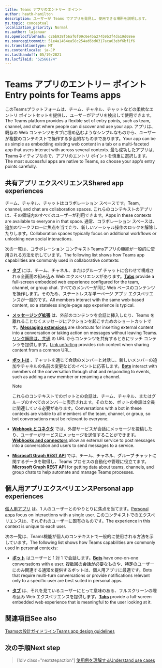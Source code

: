 ```yaml
---
title: Teams アプリのエントリー ポイント
author: heath-hamilton
description: ユーザーが Teams でアプリを発見し、使用できる場所を説明します。
ms.topic: conceptual
localization_priority: Normal
ms.author: lajanuar
ms.openlocfilehash: c26b938f56af6f09c0e4ba274b9b3f4da19d08ee
ms.sourcegitcommit: 51e4a1464ea58c254ad6bd0317aca03ebf6bf1f6
ms.translationtype: MT
ms.contentlocale: ja-JP
ms.lasthandoff: 05/19/2021
ms.locfileid: "52566174"
---
```

# <a name="entry-points-for-teams-apps"></a><span data-ttu-id="eac09-103">Teams アプリのエントリー ポイント</span><span class="sxs-lookup"><span data-stu-id="eac09-103">Entry points for Teams apps</span></span>

<span data-ttu-id="eac09-104">このTeamsプラットフォームは、チーム、チャネル、チャットなどの柔軟なエントリ ポイントセットを提供し、ユーザーがアプリを検出して使用できます。</span><span class="sxs-lookup"><span data-stu-id="eac09-104">The Teams platform provides a flexible set of entry points, such as team, channel, and chat where people can discover and use your app.</span></span> <span data-ttu-id="eac09-105">アプリは、既存の Web コンテンツをタブに埋め込むようなシンプルなものから、ユーザーが複数のコンテキストで操作する多面的なものまであります。</span><span class="sxs-lookup"><span data-stu-id="eac09-105">Your app can be as simple as embedding existing web content in a tab or a multi-faceted app that users interact with across several contexts.</span></span>
<span data-ttu-id="eac09-106">最も成功したアプリは、Teamsネイティブなので、アプリのエントリ ポイントを慎重に選択します。</span><span class="sxs-lookup"><span data-stu-id="eac09-106">The most successful apps are native to Teams, so choose your app's entry points carefully.</span></span>

## <a name="shared-app-experiences"></a><span data-ttu-id="eac09-107">共有アプリ エクスペリエンス</span><span class="sxs-lookup"><span data-stu-id="eac09-107">Shared app experiences</span></span>

<span data-ttu-id="eac09-108">チーム、チャネル、チャットはコラボレーション スペースです。</span><span class="sxs-lookup"><span data-stu-id="eac09-108">Team, channel, and chat are collaboration spaces.</span></span> <span data-ttu-id="eac09-109">これらのコンテキストのアプリは、その領域内のすべてのユーザーが利用できます。</span><span class="sxs-lookup"><span data-stu-id="eac09-109">Apps in these contexts are available to everyone in that space.</span></span> <span data-ttu-id="eac09-110">通常、コラボレーション スペースは、追加のワークフローに焦点を当てたり、新しいソーシャル操作のロックを解除したりします。</span><span class="sxs-lookup"><span data-stu-id="eac09-110">Collaboration spaces typically focus on additional workflows or unlocking new social interactions.</span></span>

<span data-ttu-id="eac09-111">次の一覧は、コラボレーション コンテキストTeamsアプリの機能が一般的に使用される方法を示しています。</span><span class="sxs-lookup"><span data-stu-id="eac09-111">The following list shows how Teams app capabilities are commonly used in collaborative contexts:</span></span>

* <span data-ttu-id="eac09-112">[**タブ**](~/tabs/what-are-tabs.md) には、チーム、チャネル、またはグループ チャットに合わせて構成される全画面の組み込み Web エクスペリエンスがあります。</span><span class="sxs-lookup"><span data-stu-id="eac09-112">[**Tabs**](~/tabs/what-are-tabs.md) provide a full-screen embedded web experience configured for the team, channel, or group chat.</span></span> <span data-ttu-id="eac09-113">すべてのメンバーが同じ Web ベースのコンテンツを操作します。そのため、ステートレスな単一ページ アプリ エクスペリエンスが一般的です。</span><span class="sxs-lookup"><span data-stu-id="eac09-113">All members interact with the same web-based content, so a stateless single-page app experience is typical.</span></span>

* <span data-ttu-id="eac09-114">[**メッセージング拡張**](~/messaging-extensions/what-are-messaging-extensions.md) は、外部のコンテンツを会話に挿入したり、Teams を離れることなくメッセージにアクションを起こすためのショートカットです。</span><span class="sxs-lookup"><span data-stu-id="eac09-114">[**Messaging extensions**](~/messaging-extensions/what-are-messaging-extensions.md) are shortcuts for inserting external content into a conversation or taking action on messages without leaving Teams.</span></span> <span data-ttu-id="eac09-115">[リンク解除は、共通](~/messaging-extensions/how-to/link-unfurling.md) の URL からコンテンツを共有するときにリッチ コンテンツを提供します。</span><span class="sxs-lookup"><span data-stu-id="eac09-115">[Link unfurling](~/messaging-extensions/how-to/link-unfurling.md) provides rich content when sharing content from a common URL.</span></span>

* <span data-ttu-id="eac09-116">[**ボットは**](~/bots/what-are-bots.md) 、チャットを通じて会話のメンバーと対話し、新しいメンバーの追加やチャネルの名前の変更などのイベントに応答します。</span><span class="sxs-lookup"><span data-stu-id="eac09-116">[**Bots**](~/bots/what-are-bots.md) interact with members of the conversation through chat and responding to events, such as adding a new member or renaming a channel.</span></span> 
   > [!NOTE]
   > <span data-ttu-id="eac09-117">これらのコンテキストでのボットとの会話は、チーム、チャネル、またはグループのすべてのメンバーに表示されます。そのため、ボットの会話は全員に関連している必要があります。</span><span class="sxs-lookup"><span data-stu-id="eac09-117">Conversations with a bot in these contexts are visible to all members of the team, channel, or group, so bot conversations must be relevant to everyone.</span></span>

* <span data-ttu-id="eac09-118">[**Webhook とコネクタ**](~/webhooks-and-connectors/what-are-webhooks-and-connectors.md) では、外部サービスが会話にメッセージを投稿したり、ユーザーがサービスにメッセージを送信することができます。</span><span class="sxs-lookup"><span data-stu-id="eac09-118">[**Webhooks and connectors**](~/webhooks-and-connectors/what-are-webhooks-and-connectors.md) allow an external service to post messages into a conversation and users to send messages to a service.</span></span>

* <span data-ttu-id="eac09-119">[**Microsoft Graph REST API**](/graph/teams-concept-overview) では、チーム、チャネル、グループ チャットに関するデータを取得し、Teams プロセスの自動化や管理に役立てます。</span><span class="sxs-lookup"><span data-stu-id="eac09-119">[**Microsoft Graph REST API**](/graph/teams-concept-overview) for getting data about teams, channels, and group chats to help automate and manage Teams processes.</span></span>

## <a name="personal-app-experiences"></a><span data-ttu-id="eac09-120">個人用アプリエクスペリエンス</span><span class="sxs-lookup"><span data-stu-id="eac09-120">Personal app experiences</span></span>

<span data-ttu-id="eac09-121">[個人用アプリ](../concepts/design/personal-apps.md) は、1 人のユーザーとのやりとりに焦点を当てます。</span><span class="sxs-lookup"><span data-stu-id="eac09-121">[Personal apps](../concepts/design/personal-apps.md) focus on interactions with a single user.</span></span> <span data-ttu-id="eac09-122">このコンテキストでのエクスペリエンスは、それぞれのユーザーに固有のものです。</span><span class="sxs-lookup"><span data-stu-id="eac09-122">The experience in this context is unique to each user.</span></span>

<span data-ttu-id="eac09-123">次の一覧は、Teams機能が個人のコンテキストで一般的に使用される方法を示しています。</span><span class="sxs-lookup"><span data-stu-id="eac09-123">The following list shows how Teams capabilities are commonly used in personal contexts:</span></span>

* <span data-ttu-id="eac09-124">[**ボット**](~/bots/what-are-bots.md) はユーザーと 1 対 1 で会話します。</span><span class="sxs-lookup"><span data-stu-id="eac09-124">[**Bots**](~/bots/what-are-bots.md) have one-on-one conversations with a user.</span></span> <span data-ttu-id="eac09-125">複数回の会話が必要なものや、特定のユーザーにのみ関連する通知を提供するボットは、個人用アプリに最適です。</span><span class="sxs-lookup"><span data-stu-id="eac09-125">Bots that require multi-turn conversations or provide notifications relevant only to a specific user are best suited in personal apps.</span></span>

* <span data-ttu-id="eac09-126">[**タブ**](~/tabs/what-are-tabs.md) は、それを見ているユーザーにとって意味のある、フルスクリーンの埋め込み Web エクスペリエンスを提供します。</span><span class="sxs-lookup"><span data-stu-id="eac09-126">[**Tabs**](~/tabs/what-are-tabs.md) provide a full-screen embedded web experience that is meaningful to the user looking at it.</span></span>

## <a name="see-also"></a><span data-ttu-id="eac09-127">関連項目</span><span class="sxs-lookup"><span data-stu-id="eac09-127">See also</span></span>

[<span data-ttu-id="eac09-128">Teamsの設計ガイドライン</span><span class="sxs-lookup"><span data-stu-id="eac09-128">Teams app design guidelines</span></span>](../concepts/design/design-teams-app-overview.md)

## <a name="next-step"></a><span data-ttu-id="eac09-129">次の手順</span><span class="sxs-lookup"><span data-stu-id="eac09-129">Next step</span></span>

> [!div class="nextstepaction"]
> [<span data-ttu-id="eac09-130">使用例を理解する</span><span class="sxs-lookup"><span data-stu-id="eac09-130">Understand use cases</span></span>](../concepts/design/understand-use-cases.md)
